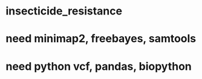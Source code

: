 # insecticide_resistance

# need minimap2, freebayes, samtools
# need python vcf, pandas, biopython
